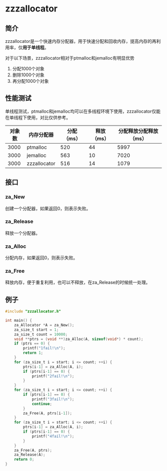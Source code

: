 # zzzallocator
## 简介
zzzallocator是一个快速内存分配器，用于快速分配和回收内存，提高内存的再利用率，仅**用于单线程**。

对于以下场景，zzzallocator相对于ptmalloc和jemalloc有明显优势

1. 分配1000个对象
2. 删除1000个对象
3. 再分配1000个对象

## 性能测试

单线程测试，ptmalloc和jemalloc均可以在多线程环境下使用，zzzallocator仅能在单线程下使用，对比仅供参考。

| 对象数 | 内存分配器   | 分配（ms） | 释放（ms） | 分配释放分配释放（ms） |
| ------ | ------------ | ---------- | ---------- | ---------------------- |
| 3000   | ptmalloc     | 520        | 44         | 5997                   |
| 3000   | jemalloc     | 563        | 10         | 7020                   |
| 3000   | zzzallocator | 516        | 14         | 1079                   |

## 接口
### za_New
创建一个分配器，如果返回0，则表示失败。

### za_Release
释放一个分配器。

### za_Alloc
分配内存，如果返回0，则表示失败。

### za_Free
释放内存，便于重复利用，也可以不释放，在za_Release的时候统一处理。

## 例子
```c
#include "zzzallocator.h"

int main() {
    za_Allocator *A = za_New();
    za_size_t start = 1;
    za_size_t count = 10000;
    void **ptrs = (void **)za_Alloc(A, sizeof(void*) * count);
    if (ptrs == 0) {
        printf("1fail!\n");
        return 1;
    }
    for (za_size_t i = start; i <= count; ++i) {
        ptrs[i-1] = za_Alloc(A, i);
        if (ptrs[i-1] == 0) {
            printf("2fail!\n");
        }
    }
    for (za_size_t i = start; i <= count; ++i) {
        if (ptrs[i-1] == 0) {
            printf("3fail!\n");
            continue;
        }
        za_Free(A, ptrs[i-1]);
    }
    for (za_size_t i = start; i <= count; ++i) {
        ptrs[i-1] = za_Alloc(A, i);
        if (ptrs[i-1] == 0) {
            printf("4fail!\n");
        }
    }
    za_Free(A, ptrs);
    za_Release(A);
    return 0;
}

```